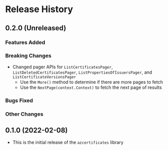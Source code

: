 # Release History

## 0.2.0 (Unreleased)

### Features Added

### Breaking Changes
* Changed pager APIs for `ListCertificatesPager`, `ListDeletedCertificatesPager`, `ListPropertiesOfIssuersPager`, and `ListCertificateVersionsPager`
    * Use the `More()` method to determine if there are more pages to fetch
    * Use the `NextPage(context.Context)` to fetch the next page of results

### Bugs Fixed

### Other Changes

## 0.1.0 (2022-02-08)
* This is the initial release of the `azcertificates` library
